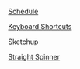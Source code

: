 
[Schedule](Schedule.md)

[Keyboard Shortcuts](Shortcuts.pdf)

Sketchup

[Straight Spinner](Sketchup-Straight-Spinner.md)
